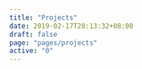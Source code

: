 ```yaml
---
title: "Projects"
date: 2019-02-17T20:13:32+08:00
draft: false
page: "pages/projects"
active: "0"
---
```

